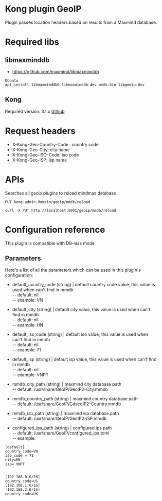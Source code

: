 # Kong plugin GeoIP
Plugin passes location headers based on results from a Maxmind database.

# Required libs
## libmaxminddb
* https://github.com/maxmind/libmaxminddb
```
Ubuntu
apt install libmaxminddb0 libmaxminddb-dev mmdb-bin libgeoip-dev
```
## Kong
Required version: 3.1.x  [Github](https://github.com/Kong/kong/tree/release/3.1.x)

# Request headers
- X-Kong-Geo-Country-Code : country code
- X-Kong-Geo-City: city name
- X-Kong-Geo-ISO-Code: iso code
- X-Kong-Geo-ISP: isp name

# APIs

Searches all geoip plugins to reload mindmax database
```
PUT kong-admin-domain/geoip/mmdb/reload

curl -X PUT http://localhost:8001/geoip/mmdb/reload
```

# Configuration reference
This plugin is compatible with DB-less mode
## Parameters
Here's a list of all the parameters which can be used in this plugin's configuration:
- default_country_code (string) | default country code value, this value is used when can't find in mmdb \
-- default: nil \
-- example: VN
- default_city (string) | default city value, this value is used when can't find in mmdb \
-- default: nil \
-- example: HN
- default_iso_code (string) | default iso value, this value is used when can't find in mmdb \
-- default: nil \
-- example: 71
- default_isp (string) | default isp value, this value is used when can't find in mmdb \
-- default: nil \
-- example: VNPT
- mmdb_city_path (string) | maxmind city database path \
-- default: /usr/share/GeoIP/GeoIP2-City.mmdb
- mmdb_country_path (string) | maxmind country database path \
-- default: /usr/share/GeoIP/GdseoIP2-Country.mmdb
- mmdb_isp_path (string) | maxmind isp database path \
-- default: /usr/share/GeoIP/GeoIP2-ISP.mmdb

- configured_ips_path (string) | configured ips path \
-- default: /usr/share/GeoIP/configured_ips.toml \
-- example:
```
[default]
country_code=VN
iso_code = 71
city=HN
isp= VNPT


[192.168.0.0/16]
country_code=US
[192.168.1.0/16]
[192.168.2.0/16]
country_code=UK
```
